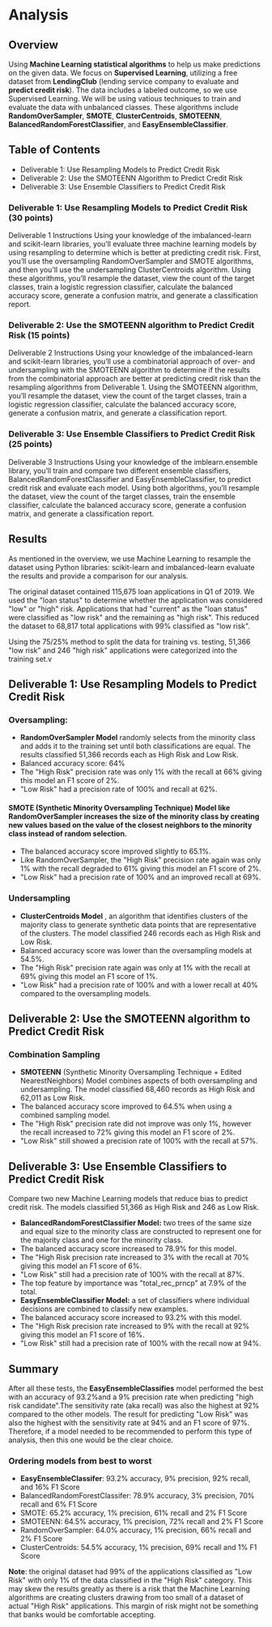 # Analysis

## Overview
Using **Machine Learning statistical algorithms** to help us make predictions on the given data. We focus on **Supervised Learning**, utilizing a free dataset from **LendingClub** (lending service company to evaluate and **predict credit risk**). The data includes a labeled outcome, so we use Supervised Learning. We will be using vatious techniques to train and evaluate the data with unbalanced classes. These algorithms include **RandomOverSampler**, **SMOTE**, **ClusterCentroids**, **SMOTEENN**, **BalancedRandomForestClassifier**, and **EasyEnsembleClassifier**.

## Table of Contents
  - Deliverable 1: Use Resampling Models to Predict Credit Risk
  - Deliverable 2: Use the SMOTEENN Algorithm to Predict Credit Risk
  - Deliverable 3: Use Ensemble Classifiers to Predict Credit Risk
  
### Deliverable 1: Use Resampling Models to Predict Credit Risk (30 points)
Deliverable 1 Instructions
Using your knowledge of the imbalanced-learn and scikit-learn libraries, you’ll evaluate three machine learning models by using resampling to determine which is better at predicting credit risk. First, you’ll use the oversampling RandomOverSampler and SMOTE algorithms, and then you’ll use the undersampling ClusterCentroids algorithm. Using these algorithms, you’ll resample the dataset, view the count of the target classes, train a logistic regression classifier, calculate the balanced accuracy score, generate a confusion matrix, and generate a classification report.

### Deliverable 2: Use the SMOTEENN algorithm to Predict Credit Risk (15 points)
Deliverable 2 Instructions
Using your knowledge of the imbalanced-learn and scikit-learn libraries, you’ll use a combinatorial approach of over- and undersampling with the SMOTEENN algorithm to determine if the results from the combinatorial approach are better at predicting credit risk than the resampling algorithms from Deliverable 1. Using the SMOTEENN algorithm, you’ll resample the dataset, view the count of the target classes, train a logistic regression classifier, calculate the balanced accuracy score, generate a confusion matrix, and generate a classification report.

### Deliverable 3: Use Ensemble Classifiers to Predict Credit Risk (25 points)
Deliverable 3 Instructions
Using your knowledge of the imblearn.ensemble library, you’ll train and compare two different ensemble classifiers, BalancedRandomForestClassifier and EasyEnsembleClassifier, to predict credit risk and evaluate each model. Using both algorithms, you’ll resample the dataset, view the count of the target classes, train the ensemble classifier, calculate the balanced accuracy score, generate a confusion matrix, and generate a classification report.

## Results

As mentioned in the overview, we use Machine Learning to resample the dataset using Python libraries: scikit-learn and imbalanced-learn evaluate the results and provide a comparison for our analysis.

The original dataset contained 115,675 loan applications in Q1 of 2019. We used the "loan status" to determine whether the application was considered "low" or "high" risk. Applications that had "current" as the "loan status" were classified as "low risk" and the remaining as "high risk". This reduced the dataset to 68,817 total applications with 99% classified as "low risk".

Using the 75/25% method to split the data for training vs. testing, 51,366 "low risk" and 246 "high risk" applications were categorized into the training set.v
## Deliverable 1: Use Resampling Models to Predict Credit Risk
### **Oversampling:** 
  - **RandomOverSampler Model** randomly selects from the minority class and adds it to the training set until both classifications are equal. The results classified 51,366 records each as High Risk and Low Risk.
  - Balanced accuracy score: 64%
  - The "High Risk" precision rate was only 1% with the recall at 66% giving this model an F1 score of 2%.
  - "Low Risk" had a precision rate of 100% and recall at 62%.
#### SMOTE (Synthetic Minority Oversampling Technique) Model  like RandomOverSampler increases the size of the minority class by creating new values based on the value of the closest neighbors to the minority class instead of random selection.
  - The balanced accuracy score improved slightly to 65.1%.
  - Like RandomOverSampler, the "High Risk" precision rate again was only 1% with the recall degraded to 61% giving this model an F1 score of 2%.
  - "Low Risk" had a precision rate of 100% and an improved recall at 69%.
### Undersampling
  - **ClusterCentroids Model** , an algorithm that identifies clusters of the majority class to generate synthetic data points that are representative of the clusters. The model classified 246 records each as High Risk and Low Risk.
  - Balanced accuracy score was lower than the oversampling models at 54.5%.
  - The "High Risk" precision rate again was only at 1% with the recall at 69% giving this model an F1 score of 1%.
  - "Low Risk" had a precision rate of 100% and with a lower recall at 40% compared to the oversampling models.


## Deliverable 2: Use the SMOTEENN algorithm to Predict Credit Risk
### Combination Sampling
  - **SMOTEENN** (Synthetic Minority Oversampling Technique + Edited NearestNeighbors) Model combines aspects of both oversampling and undersampling. The model classified 68,460 records as High Risk and 62,011 as Low Risk.
  - The balanced accuracy score improved to 64.5% when using a combined sampling model.
  - The "High Risk" precision rate did not improve was only 1%, however the recall increased to 72% giving this model an F1 score of 2%.
  - "Low Risk" still showed a precision rate of 100% with the recall at 57%.

## Deliverable 3: Use Ensemble Classifiers to Predict Credit Risk
Compare two new Machine Learning models that reduce bias to predict credit risk. The models classified 51,366 as High Risk and 246 as Low Risk.
  - **BalancedRandomForestClassifier Model:** two trees of the same size and equal size to the minority class are constructed to represent one for the majority class and one for the minority class.
  - The balanced accuracy score increased to 78.9% for this model.
  - The "High Risk precision rate increased to 3% with the recall at 70% giving this model an F1 score of 6%.
  - "Low Risk" still had a precision rate of 100% with the recall at 87%.
  - The top feature by importance was "total_rec_prncp" at 7.9% of the total.
  - **EasyEnsembleClassifier Model:** a set of classifiers where individual decisions are combined to classify new examples.
  - The balanced accuracy score increased to 93.2% with this model.
  - The "High Risk precision rate increased to 9% with the recall at 92% giving this model an F1 score of 16%.
  - "Low Risk" still had a precision rate of 100% with the recall now at 94%.

## Summary
After all these tests, the **EasyEnsembleClassifies** model performed the best with an accuracy of 93.2%and a 9% precision rate when predicting "high risk candidate".The sensitivity rate (aka recall) was also the highest at 92% compared to the other models. The result for predicting "Low Risk" was also the highest with the sensitivity rate at 94% and an F1 score of 97%. Therefore, if a model needed to be recommended to perform this type of analysis, then this one would be the clear choice.

### Ordering models from best to worst
  - **EasyEnsembleClassifer**: 93.2% accuracy, 9% precision, 92% recall, and 16% F1 Score
  - BalancedRandomForestClassifer: 78.9% accuracy, 3% precision, 70% recall and 6% F1 Score
  - SMOTE: 65.2% accuracy, 1% precision, 61% recall and 2% F1 Score
  - SMOTEENN: 64.5% accuracy, 1% precision, 72% recall and 2% F1 Score
  - RandomOverSampler: 64.0% accuracy, 1% precision, 66% recall and 2% F1 Score
  - ClusterCentroids: 54.5% accuracy, 1% precision, 69% recall and 1% F1 Score

**Note**: the original dataset had 99% of the applications classified as "Low Risk" with only 1% of the data classified in the "High Risk" category. This may skew the results greatly as there is a risk that the Machine Learning algorithms are creating clusters drawing from too small of a dataset of actual "High Risk" applications. This margin of risk might not be something that banks would be comfortable accepting.






